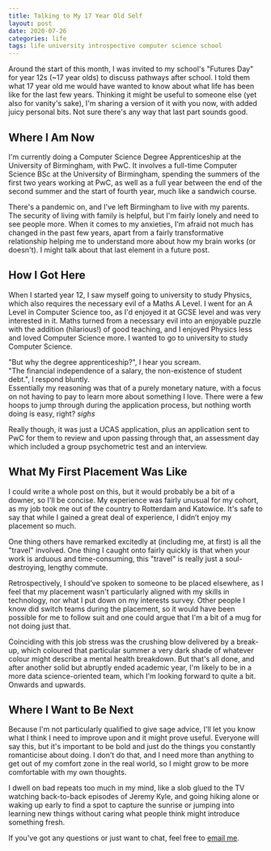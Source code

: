 ```yaml
---
title: Talking to My 17 Year Old Self
layout: post
date: 2020-07-26
categories: life
tags: life university introspective computer science school
---
```


Around the start of this month, I was invited to my school's "Futures Day" for year 12s (~17 year olds) to discuss pathways after school.
I told them what 17 year old me would have wanted to know about what life has been like for the last few years.
Thinking it might be useful to someone else (yet also for vanity's sake), I'm sharing a version of it with you now, with added juicy personal bits.
Not sure there's any way that last part sounds good.
<!-- more -->

## Where I Am Now

I'm currently doing a Computer Science Degree Apprenticeship at the University of Birmingham, with PwC.
It involves a full-time Computer Science BSc at the University of Birmingham, spending the summers of the first two years working at PwC, as well as a full year between the end of the second summer and the start of fourth year, much like a sandwich course.

There's a pandemic on, and I've left Birmingham to live with my parents.
The security of living with family is helpful, but I'm fairly lonely and need to see people more.
When it comes to my anxieties, I'm afraid not much has changed in the past few years, apart from a fairly transformative relationship helping me to understand more about how my brain works (or doesn't).
I might talk about that last element in a future post.

## How I Got Here

When I started year 12, I saw myself going to university to study Physics, which also requires the necessary evil of a Maths A Level.
I went for an A Level in Computer Science too, as I'd enjoyed it at GCSE level and was very interested in it.
Maths turned from a necessary evil into an enjoyable puzzle with the addition (hilarious!) of good teaching, and I enjoyed Physics less and loved Computer Science more.
I wanted to go to university to study Computer Science.

"But why the degree apprenticeship?", I hear you scream. <br />
"The financial independence of a salary, the non-existence of student debt.", I respond bluntly. <br />
Essentially my reasoning was that of a purely monetary nature, with a focus on not having to pay to learn more about something I love.
There were a few hoops to jump through during the application process, but nothing worth doing is easy, right? *sighs*

Really though, it was just a UCAS application, plus an application sent to PwC for them to review and upon passing through that, an assessment day which included a group psychometric test and an interview.

## What My First Placement Was Like

I could write a whole post on this, but it would probably be a bit of a downer, so I'll be concise. My experience was fairly unusual for my cohort, as my job took me out of the country to Rotterdam and Katowice. It's safe to say that while I gained a great deal of experience, I didn’t enjoy my placement so much.

One thing others have remarked excitedly at (including me, at first) is all the "travel" involved.
One thing I caught onto fairly quickly is that when your work is arduous and time-consuming, this "travel" is really just a soul-destroying, lengthy commute.

Retrospectively, I should’ve spoken to someone to be placed elsewhere, as I feel that my placement wasn't particularly aligned with my skills in technology, nor what I put down on my interests survey.
Other people I know did switch teams during the placement, so it would have been possible for me to follow suit and one could argue that I'm a bit of a mug for not doing just that.

Coinciding with this job stress was the crushing blow delivered by a break-up, which coloured that particular summer a very dark shade of whatever colour might describe a mental health breakdown.
But that's all done, and after another solid but abruptly ended academic year, I'm likely to be in a more data science-oriented team, which I'm looking forward to quite a bit.
Onwards and upwards.

## Where I Want to Be Next

Because I'm not particularly qualified to give sage advice, I'll let you know what I think I need to improve upon and it might prove useful.
Everyone will say this, but it's important to be bold and just do the things you constantly romanticise about doing.
I don't do that, and I need more than anything to get out of my comfort zone in the real world, so I might grow to be more comfortable with my own thoughts.

I dwell on bad repeats too much in my mind, like a slob glued to the TV watching back-to-back episodes of Jeremy Kyle, and going hiking alone or waking up early to find a spot to capture the sunrise or jumping into learning new things without caring what people think might introduce something fresh.

If you've got any questions or just want to chat, feel free to [email me](mailto:jonathan.rudman@live.co.uk).
